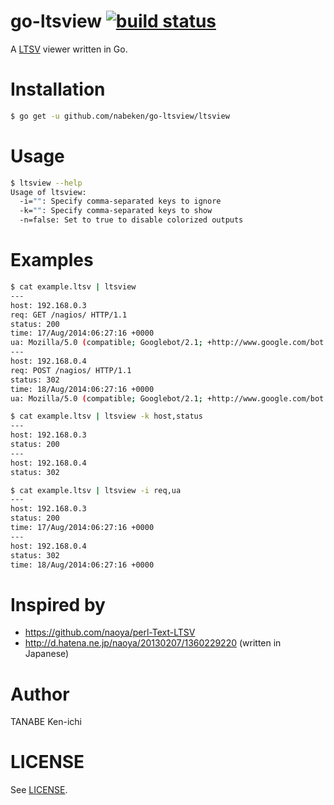 # go-ltsview [![build status](https://travis-ci.org/nabeken/go-ltsview.svg?branch=master)](https://travis-ci.org/nabeken/go-ltsview)

A [LTSV](http://ltsv.org) viewer written in Go.

# Installation

```sh
$ go get -u github.com/nabeken/go-ltsview/ltsview
```

# Usage

```sh
$ ltsview --help
Usage of ltsview:
  -i="": Specify comma-separated keys to ignore
  -k="": Specify comma-separated keys to show
  -n=false: Set to true to disable colorized outputs
```

# Examples

```sh
$ cat example.ltsv | ltsview
---
host: 192.168.0.3
req: GET /nagios/ HTTP/1.1
status: 200
time: 17/Aug/2014:06:27:16 +0000
ua: Mozilla/5.0 (compatible; Googlebot/2.1; +http://www.google.com/bot.html)
---
host: 192.168.0.4
req: POST /nagios/ HTTP/1.1
status: 302
time: 18/Aug/2014:06:27:16 +0000
ua: Mozilla/5.0 (compatible; Googlebot/2.1; +http://www.google.com/bot.html)

$ cat example.ltsv | ltsview -k host,status
---
host: 192.168.0.3
status: 200
---
host: 192.168.0.4
status: 302

$ cat example.ltsv | ltsview -i req,ua
---
host: 192.168.0.3
status: 200
time: 17/Aug/2014:06:27:16 +0000
---
host: 192.168.0.4
status: 302
time: 18/Aug/2014:06:27:16 +0000
```

# Inspired by

- https://github.com/naoya/perl-Text-LTSV
- http://d.hatena.ne.jp/naoya/20130207/1360229220 (written in Japanese)

# Author

TANABE Ken-ichi

# LICENSE

See [LICENSE](LICENSE).
